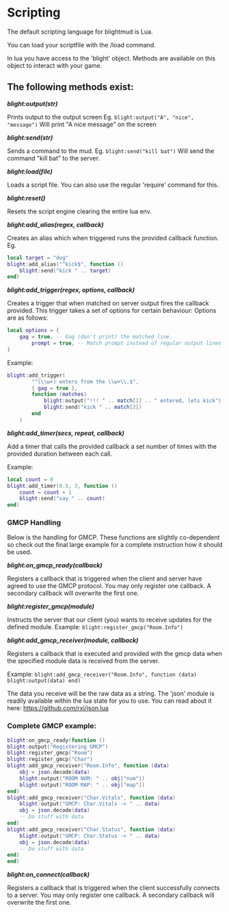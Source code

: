 # Scripting

The default scripting language for blightmud is Lua.

You can load your scriptfile with the /load command.

In lua you have access to the 'blight' object. Methods are available on this
object to interact with your game.

## The following methods exist:
***blight:output(str)***

Prints output to the output screen
Eg. `blight:output("A", "nice", "message")`
Will print "A nice message" on the screen

***blight:send(str)***

Sends a command to the mud.
Eg. `blight:send("kill bat")`
Will send the command "kill bat" to the server.

***blight:load(file)***

Loads a script file. You can also use the regular 'require' command
for this.

***blight:reset()***

Resets the script engine clearing the entire lua env.

***blight:add_alias(regex, callback)***

Creates an alias which when triggered runs the provided callback function.
Eg.
```lua
local target = "dog"
blight:add_alias("^kick$", function ()
    blight:send("kick " .. target)
end)
```

***blight:add_trigger(regex, options, callback)***

Creates a trigger that when matched on server output fires the callback 
provided.
This trigger takes a set of options for certain behaviour:
Options are as follows:
```lua
local options = {
    gag = true, -- Gag (don't print) the matched line.
        prompt = true, -- Match prompt instead of regular output lines
}
```
Example:
```lua
blight:add_trigger(
        "^(\\w+) enters from the \\w+\\.$",
        { gag = true },
        function (matches)
            blight:output("!!! " .. match[2] .. " entered, lets kick")
            blight:send("kick " .. match[2])
        end
    )
```

***blight:add_timer(secs, repeat, callback)***

Add a timer that calls the provided callback a set number of times with
the provided duration between each call.

Example:
```lua
local count = 0
blight:add_timer(0.5, 3, function ()
    count = count + 1
    blight:send("say " .. count)
end)
```

### GMCP Handling
Below is the handling for GMCP. These functions are slightly co-dependent so
check out the final large example for a complete instruction how it should be
used.

***blight:on_gmcp_ready(callback)***

Registers a callback that is triggered when the client and server have agreed
to use the GMCP protocol.
You may only register one callback. A secondary callback will
overwrite the first one.

***blight:register_gmcp(module)***

Instructs the server that our client (you) wants to receive updates for
the defined module.
Example: `blight:register_gmcp("Room.Info")`

***blight:add_gmcp_receiver(module, callback)***

Registers a callback that is executed and provided with the gmcp data when
the specified module data is received from the server.

Example: `blight:add_gmcp_receiver("Room.Info", function (data) blight:output(data) end)`

The data you receive will be the raw data as a string. The 'json' module is readily available
within the lua state for you to use. You can read about it here: https://github.com/rxi/json.lua

### Complete GMCP example: 

```lua
blight:on_gmcp_ready(function ()
blight:output("Registering GMCP")
blight:register_gmcp("Room")
blight:register_gmcp("Char")
blight:add_gmcp_receiver("Room.Info", function (data)
    obj = json.decode(data)
    blight:output("ROOM NUM: " .. obj["num"])
    blight:output("ROOM MAP: " .. obj["map"])
end)
blight:add_gmcp_receiver("Char.Vitals", function (data)
    blight:output("GMCP: Char.Vitals -> " .. data)
    obj = json.decode(data)
    -- Do stuff with data
end)
blight:add_gmcp_receiver("Char.Status", function (data)
    blight:output("GMCP: Char.Status -> " .. data)
    obj = json.decode(data)
    -- Do stuff with data
end)
end)
```

***blight:on_connect(callback)***

Registers a callback that is triggered when the client successfully connects
to a server.
You may only register one callback. A secondary callback will
overwrite the first one.
